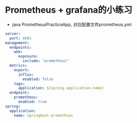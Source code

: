 # Prometheus + grafana的小练习
* java PrometheusPracticeApp, 对应配置文件prometheus.yml
```yaml
server:
  port: 8081
management:
  endpoints:
    web:
      exposure:
        include: "prometheus"
  metrics:
    export:
      influx:
        enabled: false
    tags:
      application: ${spring.application.name}
  endpoint:
    prometheus:
      enabled: true
spring:
  application:
    name: springboot-promethues
```